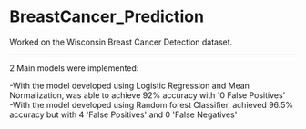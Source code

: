# BreastCancer_Prediction
Worked on the Wisconsin Breast Cancer Detection dataset.</br>
***

2 Main models were implemented:</br>

-With the model developed using Logistic Regression and Mean Normalization, was able to achieve 92% accuracy with '0 False Positives'</br> 
-With the model developed using Random forest Classifier, achieved 96.5% accuracy but with 4 'False Positives' and 0 'False Negatives'</br>
